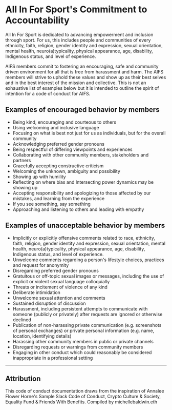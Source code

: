 # All In For Sport's Commitment to Accountability

All In For Sport is dedicated to advancing empowerment and inclusion through sport. For us, this includes people and communities of every ethnicity, faith, religion, gender identity and expression, sexual orientation, mental health, neuro(a)typicality, physical appearance, age, disability, Indigenous status, and level of experience.

AIFS members commit to fostering an encouraging, safe and community driven environment for all that is free from harassment and harm. The AIFS members will strive to uphold these values and show up as their best selves and in the best interest of the mission and collective. This is not an exhaustive list of examples below but it is intended to outline the spirit of intention for a code of conduct for AIFS.

## Examples of encouraged behavior by members

- Being kind, encouraging and courteous to others
- Using welcoming and inclusive language
- Focusing on what is best not just for us as individuals, but for the overall community
- Acknowledging preferred gender pronouns
- Being respectful of differing viewpoints and experiences
- Collaborating with other community members, stakeholders and partners
- Gracefully accepting constructive criticism
- Welcoming the unknown, ambiguity and possibility
- Showing up with humility
- Reflecting on where bias and Intersecting power dynamics may be showing up
- Accepting responsibility and apologizing to those affected by our mistakes, and learning from the experience
- If you see something, say something
- Approaching and listening to others and leading with empathy

## Examples of unacceptable behavior by members

- Implicitly or explicitly offensive comments related to race, ethnicity, faith, religion, gender identity and expression, sexual orientation, mental health, neuro(a)typicality, physical appearance, age, disability, Indigenous status, and level of experience.
- Unwelcome comments regarding a person's lifestyle choices, practices and request for anonymity
- Disregarding preferred gender pronouns
- Gratuitous or off-topic sexual images or messages, including the use of explicit or violent sexual language colloquially
- Threats or incitement of violence of any kind
- Deliberate intimidation
- Unwelcome sexual attention and comments
- Sustained disruption of discussion
- Harassment, including persistent attempts to communicate with someone (publicly or privately) after requests are ignored or otherwise declined
- Publication of non-harassing private communication (e.g. screenshots of personal exchanges) or private personal information (e.g. name, location, identifying details)
- Harassing other community members in public or private channels
- Disregarding requests or warnings from community members
- Engaging in other conduct which could reasonably be considered inappropriate in a professional setting

---

## Attribution

This code of conduct documentation draws from the inspiration of Annalee Flower Horne's Sample Slack Code of Conduct, Crypto Culture & Society, Equality Fund & Friends With Benefits. Compiled by michellebaldwin.eth
